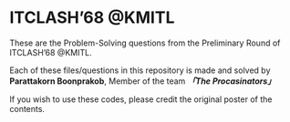 # ITCLASH’68 @KMITL

These are the Problem-Solving questions from the Preliminary Round of ITCLASH’68 @KMITL. 

Each of these files/questions in this repository is made and solved by **Parattakorn Boonprakob**, Member of the team ***「The Procasinators」***

If you wish to use these codes, please credit the original poster of the contents.